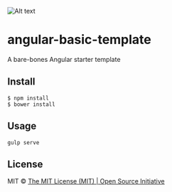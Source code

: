 ![Alt text](http://sub1.kevinchisholm.com/blog/images/angularjs-logo-100.png "Angular Logo")

# angular-basic-template
A bare-bones Angular starter template


## Install

```
$ npm install
$ bower install
```

## Usage

```
gulp serve
```

## License

MIT © [The MIT License (MIT) | Open Source Initiative](https://opensource.org/licenses/MIT)

